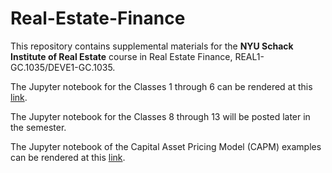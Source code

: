 # Real-Estate-Finance
This repository contains supplemental materials for the **NYU Schack Institute of Real Estate** course in Real Estate Finance, REAL1-GC.1035/DEVE1-GC.1035.

The Jupyter notebook for the Classes 1 through 6 can be rendered at this [link](https://nbviewer.org/github/thsavage/Real-Estate-Finance/blob/main/Classes%201%20through%206.ipynb).

The Jupyter notebook for the Classes 8 through 13 will be posted later in the semester.  

The Jupyter notebook of the Capital Asset Pricing Model (CAPM) examples can be rendered at this [link](https://nbviewer.org/github/thsavage/Real-Estate-Finance/blob/main/CAPM%20Examples.ipynb).
